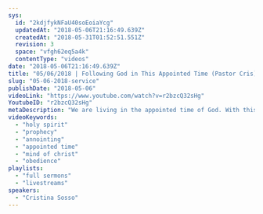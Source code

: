 ```yaml
---
sys:
  id: "2kdjfykNFaU40soEoiaYcg"
  updatedAt: "2018-05-06T21:16:49.639Z"
  createdAt: "2018-05-31T01:52:51.551Z"
  revision: 3
  space: "vfgh62eq5a4k"
  contentType: "videos"
date: "2018-05-06T21:16:49.639Z"
title: "05/06/2018 | Following God in This Appointed Time (Pastor Cris)"
slug: "05-06-2018-service"
publishDate: "2018-05-06"
videoLink: "https://www.youtube.com/watch?v=r2bzcQ32sHg"
YoutubeID: "r2bzcQ32sHg"
metaDescription: "We are living in the appointed time of God. With this in mind we must be vigilant and obey the Holy Spirit's leading. God has supernatural things in store for the Body of Christ this year if we prepare ourselves for it."
videoKeywords:
  - "holy spirit"
  - "prophecy"
  - "annointing"
  - "appointed time"
  - "mind of christ"
  - "obedience"
playlists:
  - "full sermons"
  - "livestreams"
speakers:
  - "Cristina Sosso"
---
```

